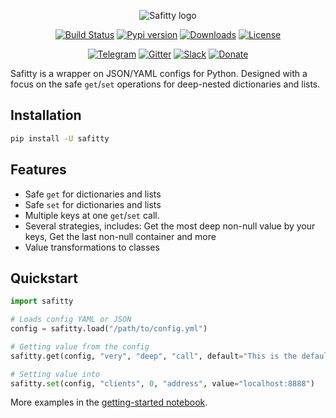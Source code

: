 <div align="center">

![Safitty logo](https://raw.githubusercontent.com/catalyst-team/catalyst-pics/master/pics/safitty_logo.png)

[![Build Status](https://travis-ci.com/catalyst-team/safitty.svg?branch=master)](https://travis-ci.com/catalyst-team/safitty)
[![Pypi version](https://img.shields.io/pypi/v/safitty.svg?colorB=blue)](https://pypi.org/project/safitty/)
[![Downloads](https://img.shields.io/pypi/dm/safitty.svg?style=flat)](https://pypi.org/project/safitty/)
[![License](https://img.shields.io/github/license/TezRomacH/safitty.svg)](LICENSE)

[![Telegram](./pics/telegram.svg)](https://t.me/catalyst_team)
[![Gitter](https://badges.gitter.im/catalyst-team/community.svg)](https://gitter.im/catalyst-team/community?utm_source=badge&utm_medium=badge&utm_campaign=pr-badge)
[![Slack](./pics/slack.svg)](https://opendatascience.slack.com/messages/CGK4KQBHD)
[![Donate](https://ucde0995747f356870f615ffb990.previews.dropboxusercontent.com/p/thumb/AAju2yA3zKEEfV1Rbe1hdCK94o5cVH5blrqQCBfy1BFudg8VfehnZrvBCpKEKUjZ0yce8rVWsXDlxCV2tmXL1f18h9VMod21hbQ-E7_X_Qbomca3PLeTe0pTgcfqs1gGef9JBs4y36-raLf2Qrkf_AJGdvUWscUd9OScOHYI8FyrjmF6pqVaMRnJGv8hmfg1QiT1ZjF2I1KqFMiDNxY3CvVltWNYnCltOk0mLG95yUBNlzJIOROCujlKRV1nAsoL6u7f_ynoVJBVmLsnTZeJ4izf10zCdGc5vmxxMRBTxxwZV4OPDuA7jlTfxB2983Ho5h0CzRGa3k6HwWsLmVUfU2Prno8-6UT99q2x3Lq2RXWaT8CbJe7FNg1LbI1WQWq-6_9oQA4JAOXjP_mbWXk721kz/p.png?fv_content=true&size_mode=5)](https://www.patreon.com/catalyst_team)

</div>

Safitty is a wrapper on JSON/YAML configs for Python.
Designed with a focus on the safe `get`/`set` operations for deep-nested dictionaries and lists.

## Installation
```bash
pip install -U safitty
```

## Features
- Safe `get` for dictionaries and lists
- Safe `set` for dictionaries and lists
- Multiple keys at one `get`/`set` call.
- Several strategies, includes: Get the most deep non-null value by your keys, Get the last non-null container and more
- Value transformations to classes

## Quickstart

```python
import safitty

# Loads config YAML or JSON
config = safitty.load("/path/to/config.yml")

# Getting value from the config
safitty.get(config, "very", "deep", "call", default="This is the default value")

# Setting value into
safitty.set(config, "clients", 0, "address", value="localhost:8888")
```

More examples in the [getting-started notebook](examples/getting_started.ipynb).